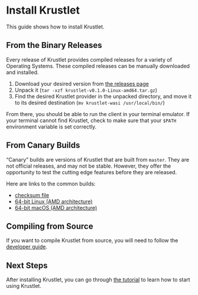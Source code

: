 # Install Krustlet

This guide shows how to install Krustlet.

## From the Binary Releases

Every release of Krustlet provides compiled releases for a variety of Operating Systems. These compiled releases can
be manually downloaded and installed.

1. Download your desired version from [the releases page](https://github.com/deislabs/krustlet/releases)
1. Unpack it (`tar -xzf krustlet-v0.1.0-Linux-amd64.tar.gz`)
1. Find the desired Krustlet provider in the unpacked directory, and move it to its desired destination (`mv krustlet-wasi /usr/local/bin/`)

From there, you should be able to run the client in your terminal emulator. If your terminal cannot find Krustlet, check
to make sure that your `$PATH` environment variable is set correctly.

## From Canary Builds

“Canary” builds are versions of Krustlet that are built from `master`. They are not official releases, and may not be
stable. However, they offer the opportunity to test the cutting edge features before they are released.

Here are links to the common builds:

- [checksum file](https://krustlet.blob.core.windows.net/releases/checksums-canary.txt)
- [64-bit Linux (AMD architecture)](https://krustlet.blob.core.windows.net/releases/krustlet-canary-Linux-amd64.tar.gz)
- [64-bit macOS (AMD architecture)](https://krustlet.blob.core.windows.net/releases/krustlet-canary-macOS-amd64.tar.gz)

## Compiling from Source

If you want to compile Krustlet from source, you will need to follow the [developer guide](../community/developers.md).

## Next Steps

After installing Krustlet, you can go through [the tutorial](tutorial01.md) to learn how to start using Krustlet.
